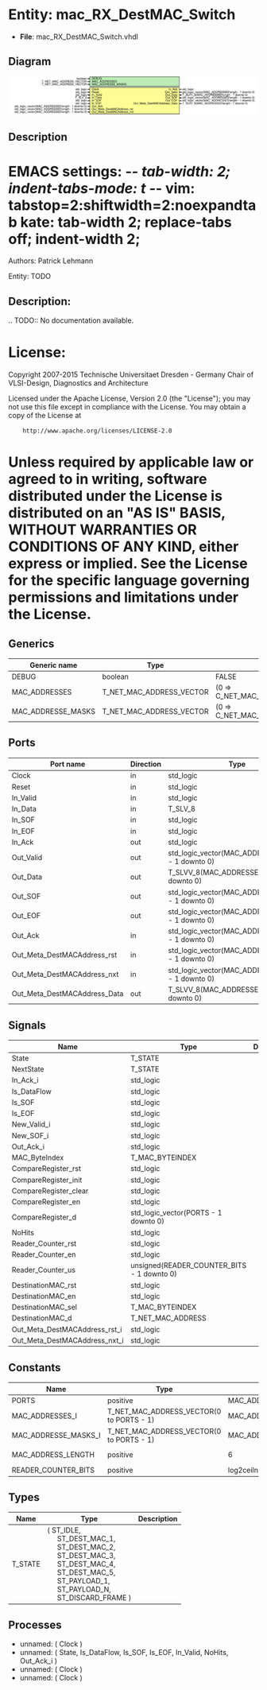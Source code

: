 # Entity: mac_RX_DestMAC_Switch

- **File**: mac_RX_DestMAC_Switch.vhdl
## Diagram

![Diagram](mac_RX_DestMAC_Switch.svg "Diagram")
## Description

 EMACS settings: -*-  tab-width: 2; indent-tabs-mode: t -*-
 vim: tabstop=2:shiftwidth=2:noexpandtab
 kate: tab-width 2; replace-tabs off; indent-width 2;
 =============================================================================
 Authors:				 	Patrick Lehmann

 Entity:				 	TODO

 Description:
 -------------------------------------
 .. TODO:: No documentation available.

 License:
 =============================================================================
 Copyright 2007-2015 Technische Universitaet Dresden - Germany
										 Chair of VLSI-Design, Diagnostics and Architecture

 Licensed under the Apache License, Version 2.0 (the "License");
 you may not use this file except in compliance with the License.
 You may obtain a copy of the License at

		http://www.apache.org/licenses/LICENSE-2.0

 Unless required by applicable law or agreed to in writing, software
 distributed under the License is distributed on an "AS IS" BASIS,
 WITHOUT WARRANTIES OR CONDITIONS OF ANY KIND, either express or implied.
 See the License for the specific language governing permissions and
 limitations under the License.
 =============================================================================
## Generics

| Generic name       | Type                     | Value                          | Description |
| ------------------ | ------------------------ | ------------------------------ | ----------- |
| DEBUG              | boolean                  | FALSE                          |             |
| MAC_ADDRESSES      | T_NET_MAC_ADDRESS_VECTOR | (0 => C_NET_MAC_ADDRESS_EMPTY) |             |
| MAC_ADDRESSE_MASKS | T_NET_MAC_ADDRESS_VECTOR | (0 => C_NET_MAC_MASK_DEFAULT)  |             |
## Ports

| Port name                    | Direction | Type                                                | Description |
| ---------------------------- | --------- | --------------------------------------------------- | ----------- |
| Clock                        | in        | std_logic                                           |             |
| Reset                        | in        | std_logic                                           |             |
| In_Valid                     | in        | std_logic                                           |             |
| In_Data                      | in        | T_SLV_8                                             |             |
| In_SOF                       | in        | std_logic                                           |             |
| In_EOF                       | in        | std_logic                                           |             |
| In_Ack                       | out       | std_logic                                           |             |
| Out_Valid                    | out       | std_logic_vector(MAC_ADDRESSES'length - 1 downto 0) |             |
| Out_Data                     | out       | T_SLVV_8(MAC_ADDRESSES'length - 1 downto 0)         |             |
| Out_SOF                      | out       | std_logic_vector(MAC_ADDRESSES'length - 1 downto 0) |             |
| Out_EOF                      | out       | std_logic_vector(MAC_ADDRESSES'length - 1 downto 0) |             |
| Out_Ack                      | in        | std_logic_vector(MAC_ADDRESSES'length - 1 downto 0) |             |
| Out_Meta_DestMACAddress_rst  | in        | std_logic_vector(MAC_ADDRESSES'length - 1 downto 0) |             |
| Out_Meta_DestMACAddress_nxt  | in        | std_logic_vector(MAC_ADDRESSES'length - 1 downto 0) |             |
| Out_Meta_DestMACAddress_Data | out       | T_SLVV_8(MAC_ADDRESSES'length - 1 downto 0)         |             |
## Signals

| Name                          | Type                                       | Description |
| ----------------------------- | ------------------------------------------ | ----------- |
| State                         | T_STATE                                    |             |
| NextState                     | T_STATE                                    |             |
| In_Ack_i                      | std_logic                                  |             |
| Is_DataFlow                   | std_logic                                  |             |
| Is_SOF                        | std_logic                                  |             |
| Is_EOF                        | std_logic                                  |             |
| New_Valid_i                   | std_logic                                  |             |
| New_SOF_i                     | std_logic                                  |             |
| Out_Ack_i                     | std_logic                                  |             |
| MAC_ByteIndex                 | T_MAC_BYTEINDEX                            |             |
| CompareRegister_rst           | std_logic                                  |             |
| CompareRegister_init          | std_logic                                  |             |
| CompareRegister_clear         | std_logic                                  |             |
| CompareRegister_en            | std_logic                                  |             |
| CompareRegister_d             | std_logic_vector(PORTS - 1 downto 0)       |             |
| NoHits                        | std_logic                                  |             |
| Reader_Counter_rst            | std_logic                                  |             |
| Reader_Counter_en             | std_logic                                  |             |
| Reader_Counter_us             | unsigned(READER_COUNTER_BITS - 1 downto 0) |             |
| DestinationMAC_rst            | std_logic                                  |             |
| DestinationMAC_en             | std_logic                                  |             |
| DestinationMAC_sel            | T_MAC_BYTEINDEX                            |             |
| DestinationMAC_d              | T_NET_MAC_ADDRESS                          |             |
| Out_Meta_DestMACAddress_rst_i | std_logic                                  |             |
| Out_Meta_DestMACAddress_nxt_i | std_logic                                  |             |
## Constants

| Name                 | Type                                     | Value                           | Description     |
| -------------------- | ---------------------------------------- | ------------------------------- | --------------- |
| PORTS                | positive                                 |  MAC_ADDRESSES'length           |                 |
| MAC_ADDRESSES_I      | T_NET_MAC_ADDRESS_VECTOR(0 to PORTS - 1) |  MAC_ADDRESSES                  |                 |
| MAC_ADDRESSE_MASKS_I | T_NET_MAC_ADDRESS_VECTOR(0 to PORTS - 1) |  MAC_ADDRESSE_MASKS             |                 |
| MAC_ADDRESS_LENGTH   | positive                                 |  6                              |  MAC -> 6 bytes |
| READER_COUNTER_BITS  | positive                                 |  log2ceilnz(MAC_ADDRESS_LENGTH) |                 |
## Types

| Name    | Type                                                                                                                                                                                                                                                                                                                                                                                                                                  | Description |
| ------- | ------------------------------------------------------------------------------------------------------------------------------------------------------------------------------------------------------------------------------------------------------------------------------------------------------------------------------------------------------------------------------------------------------------------------------------- | ----------- |
| T_STATE | ( ST_IDLE,<br><span style="padding-left:20px"> ST_DEST_MAC_1,<br><span style="padding-left:20px"> ST_DEST_MAC_2,<br><span style="padding-left:20px"> ST_DEST_MAC_3,<br><span style="padding-left:20px"> ST_DEST_MAC_4,<br><span style="padding-left:20px"> ST_DEST_MAC_5,<br><span style="padding-left:20px"> ST_PAYLOAD_1,<br><span style="padding-left:20px"> ST_PAYLOAD_N,<br><span style="padding-left:20px"> ST_DISCARD_FRAME )  |             |
## Processes
- unnamed: ( Clock )
- unnamed: ( State, Is_DataFlow, Is_SOF, Is_EOF, In_Valid, NoHits, Out_Ack_i )
- unnamed: ( Clock )
- unnamed: ( Clock )
